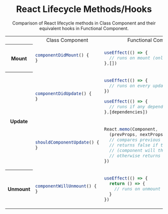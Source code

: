 <h1 align="center"><strong>React Lifecycle Methods/Hooks</strong></h1>
<p align="center">Comparison of React lifecycle methods in Class Component and their equivalent hooks in Functional Component.</p>

<table align="center">
<tr>
  <th></th> 
  <td align="center"> Class Component </td>
  <td align="center"> Functional Component </td>
</tr>
  
<tr></tr>

<tr>
<th>Mount</th>
<td>

```js
componentDidMount() {
}
```
  
</td>
<td>

```js
useEffect(() => {
  // runs on mount (only once)
},[])
```
</td>
</tr>

<tr></tr>

<tr>
<th rowspan="3"> Update </th>
<td>

```js
componentDidUpdate() {
}
```
</td>
<td>

```js
useEffect(() => {
  // runs on every update
})
```

```js
useEffect(() => {
  // runs if any dependency changes
},[dependencies])
```
</td>
</tr>

<tr></tr>
<tr>
<td>

```js
shouldComponentUpdate() {
}
```
</td>
<td>

```js
React.memo(Component, 
  (prevProps, nextProps) => {
  // compares previous and next props
  // returns false if they are not same
  // (component will then re-render)
  // otherwise returns true
})
```

</td>
</tr>


<tr></tr>

<tr>
<th>Unmount</th>
<td>

```js
componentWillUnmount() {
}
```
</td>
<td>

```js
useEffect(() => {
  return () => {
    // runs on unmount (only once)
  }
})
```
</td>
</tr>
</table>